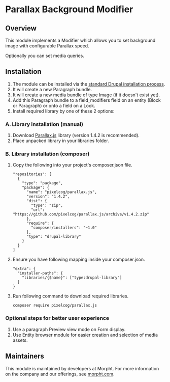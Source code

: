 # Parallax Background Modifier

## Overview
This module implements a Modifier which allows you to set background image with 
configurable Parallax speed. 

Optionally you can set media queries.

## Installation
1. The module can be installed via the
[standard Drupal installation process](http://drupal.org/node/1897420).
2. It will create a new Paragraph bundle.
3. It will create a new media bundle of type Image (if it doesn't exist yet).
4. Add this Paragraph bundle to a field_modifiers field on an entity (Block or
Paragraph) or onto a field on a Look.
5. Install required library by one of these 2 options:

### A. Library installation (manual)
1. Download [Parallax.js](https://github.com/pixelcog/parallax.js) library
(version 1.4.2 is recommended).
2. Place unpacked library in your libraries folder.

### B. Library installation (composer)
1. Copy the following into your project's composer.json file.
    ```
    "repositories": [
      {
        "type": "package",
        "package": {
          "name": "pixelcog/parallax.js",
          "version": "1.4.2",
          "dist": {
            "type": "zip",
            "url": "https://github.com/pixelcog/parallax.js/archive/v1.4.2.zip"
          },
          "require": {
            "composer/installers": "~1.0"
          },
          "type": "drupal-library"
        }
      }
    ]
    ```
2. Ensure you have following mapping inside your composer.json.
    ```
    "extra": {
      "installer-paths": {
        "libraries/{$name}": ["type:drupal-library"]
      }
    }
    ```
3. Run following command to download required libraries.
    ```
    composer require pixelcog/parallax.js
    ```

### Optional steps for better user experience
1. Use a paragraph Preview view mode on Form display.
2. Use Entity browser module for easier creation and selection of media assets.

## Maintainers
This module is maintained by developers at Morpht. For more information on
the company and our offerings, see [morpht.com](https://morpht.com).
